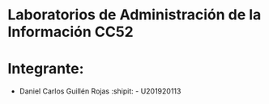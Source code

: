 # Laboratorios de Administración de la Información CC52

# Integrante: 
* Daniel Carlos Guillén Rojas :shipit: - U201920113

